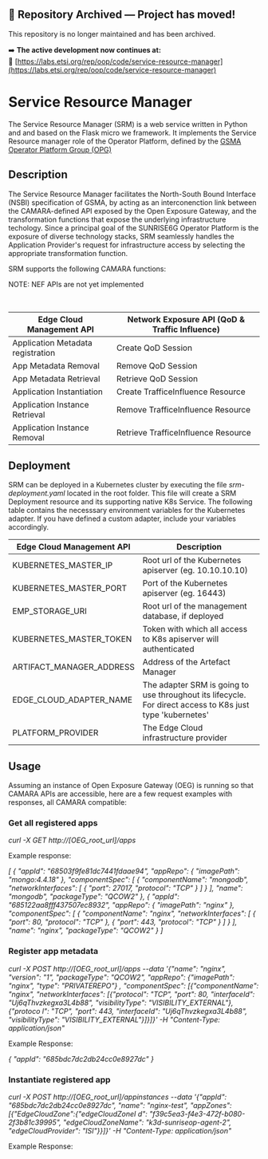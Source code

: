 ## 🚨 Repository Archived — Project has moved!

This repository is no longer maintained and has been archived.

➡️ **The active development now continues at:**  
🔗 [https://labs.etsi.org/rep/oop/code/service-resource-manager](https://labs.etsi.org/rep/oop/code/service-resource-manager)


# Service Resource Manager

The Service Resource Manager (SRM) is a web service written in Python and and based on the Flask micro we framework. It implements the Service Resource manager role of the Operator Platform, defined by the  [GSMA Operator Platform Group (OPG)](https://www.gsma.com/solutions-and-impact/technologies/networks/gsma_resources/gsma-operator-platform-group-september-2024-publications/)

## Description

The Service Resource Manager facilitates the North-South Bound Interface (NSBI) specification of GSMA, by acting as an interconenction link between the CAMARA-defined API exposed by the Open Exposure Gateway, and the transformation functions that expose the underlying infrastructure techology. Since a principal goal of the SUNRISE6G Operator Platform is the exposure of diverse technology stacks, SRM seamlessly handles the Application Provider's request for infrastructure access by selecting the appropriate transformation function. 

SRM supports the following CAMARA functions:

NOTE: NEF APIs are not yet implemented

<br>

| Edge Cloud Management API  | Network Exposure API  (QoD & Traffic Influence)|
| ------------- | ------------- |
| Application Metadata registration  | Create QoD Session  |
| App Metadata Removal  | Remove QoD Session  |
| App Metadata Retrieval  | Retrieve QoD Session  |
| Application Instantiation  | Create TrafficeInfluence Resource  |
| Application Instance Retrieval  | Remove TrafficeInfluence Resource  |
| Application Instance Removal  | Retrieve TrafficeInfluence Resource  |

## Deployment

SRM can be deployed in a Kubernetes cluster by executing the file _srm-deployment.yaml_ located in the root folder. This file will create a SRM Deployment resource and its supporting native K8s Service. The following table contains the necesssary environment variables for the Kubernetes adapter. If you have defined a custom adapter, include your variables accordingly.

| Edge Cloud Management API  | Description |
| ------------- | ------------- |
|  KUBERNETES_MASTER_IP |  Root url of the Kubernetes apiserver (eg. 10.10.10.10)|
| KUBERNETES_MASTER_PORT  |  Port of the Kubernetes apiserver (eg. 16443)|
| EMP_STORAGE_URI  | Root url of the management database, if deployed  |
|  KUBERNETES_MASTER_TOKEN | Token with which all access to K8s apiserver will authenticated  |
|  ARTIFACT_MANAGER_ADDRESS |  Address of the Artefact Manager |
| EDGE_CLOUD_ADAPTER_NAME  | The adapter SRM is going to use throughout its lifecycle. For direct access to K8s just type 'kubernetes'  |
|PLATFORM_PROVIDER| The Edge Cloud infrastructure provider|

## Usage

Assuming an instance of Open Exposure Gateway (OEG) is running so that CAMARA APIs are accessible, here are a few request examples with responses, all CAMARA compatible:

### Get all registered apps

_curl -X GET http://[OEG_root_url]/apps_

Example response:

_[
  {
    "appId": "68503f9fe81dc7441fdaae94",
    "appRepo": {
      "imagePath": "mongo:4.4.18"
    },
    "componentSpec": [
      {
        "componentName": "mongodb",
        "networkInterfaces": [
          {
            "port": 27017,
            "protocol": "TCP"
          }
        ]
      }
    ],
    "name": "mongodb",
    "packageType": "QCOW2"
  },
  {
    "appId": "685122aa8fff437507ec8932",
    "appRepo": {
      "imagePath": "nginx"
    },
    "componentSpec": [
      {
        "componentName": "nginx",
        "networkInterfaces": [
          {
            "port": 80,
            "protocol": "TCP"
          },
          {
            "port": 443,
            "protocol": "TCP"
          }
        ]
      }
    ],
    "name": "nginx",
    "packageType": "QCOW2"
  }
]_

### Register app metadata

_curl -X POST http://[OEG_root_url]/apps --data '{"name": "nginx", "version": "1", "packageType": "QCOW2", "appRepo": {"imagePath": "nginx", "type": "PRIVATEREPO"}
, "componentSpec": [{"componentName": "nginx", "networkInterfaces": [{"protocol": "TCP", "port": 80, "interfaceId": "Uj6qThvzkegxa3L4b88", "visibilityType": "VISIBILITY_EXTERNAL"}, {"protoco
l": "TCP", "port": 443, "interfaceId": "Uj6qThvzkegxa3L4b88", "visibilityType": "VISIBILITY_EXTERNAL"}]}]}' -H "Content-Type: application/json"_

Example Response:

_{
  "appId": "685bdc7dc2db24cc0e8927dc"
}_

### Instantiate registered app

_curl -X POST http://[OEG_root_url]/appinstances --data '{"appId": "685bdc7dc2db24cc0e8927dc", "name": "nginx-test", "appZones": [{"EdgeCloudZone":{"edgeCloudZoneI
d": "f39c5ea3-f4e3-472f-b080-2f3b81c39995", "edgeCloudZoneName": "k3d-sunriseop-agent-2", "edgeCloudProvider": "ISI"}}]}' -H "Content-Type: application/json"_

Example Response:


